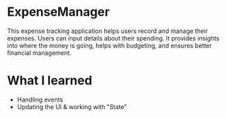 # ExpenseManager
This expense tracking application helps users record and manage their expenses. 
Users can input details about their spending. 
It provides insights into where the money is going, helps with budgeting, and ensures better financial management.
# What I learned
* Handling events
* Updating the UI & working with "State"
